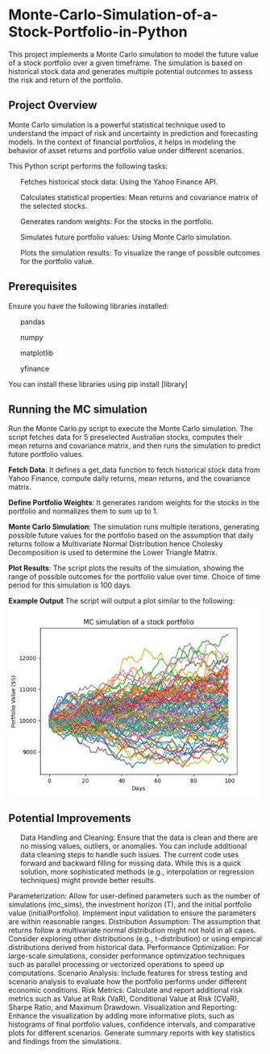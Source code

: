 # Monte-Carlo-Simulation-of-a-Stock-Portfolio-in-Python

This project implements a Monte Carlo simulation to model the future value of a stock portfolio over a given timeframe. The simulation is based on historical stock data and generates multiple potential outcomes to assess the risk and return of the portfolio.

## Project Overview
Monte Carlo simulation is a powerful statistical technique used to understand the impact of risk and uncertainty in prediction and forecasting models. In the context of financial portfolios, it helps in modeling the behavior of asset returns and portfolio value under different scenarios.

This Python script performs the following tasks:
<ol>Fetches historical stock data: Using the Yahoo Finance API.</ol>
<ol>Calculates statistical properties: Mean returns and covariance matrix of the selected stocks.</ol>
<ol>Generates random weights: For the stocks in the portfolio.</ol>
<ol>Simulates future portfolio values: Using Monte Carlo simulation.</ol>
<ol>Plots the simulation results: To visualize the range of possible outcomes for the portfolio value.</ol>

## Prerequisites
Ensure you have the following libraries installed:
<ul>pandas</ul>
<ul>numpy</ul>
<ul>matplotlib</ul>
<ul>yfinance</ul>
You can install these libraries using pip install [library]

## Running the MC simulation
Run the Monte Carlo.py script to execute the Monte Carlo simulation. The script fetches data for 5 preselected Australian stocks, computes their mean returns and covariance matrix, and then runs the simulation to predict future portfolio values.

**Fetch Data**:
It defines a get_data function to fetch historical stock data from Yahoo Finance, compute daily returns, mean returns, and the covariance matrix.

**Define Portfolio Weights**:
It generates random weights for the stocks in the portfolio and normalizes them to sum up to 1.

**Monte Carlo Simulation**:
The simulation runs multiple iterations, generating possible future values for the portfolio based on the assumption that daily returns follow a Multivariate Normal Distribution hence Cholesky Decomposition is used to determine the Lower Triangle Matrix.

**Plot Results**:
The script plots the results of the simulation, showing the range of possible outcomes for the portfolio value over time. Choice of time period for this simulation is 100 days.

**Example Output**
The script will output a plot similar to the following:
<img src="Figure_1.png" />

## Potential Improvements
<ol>Data Handling and Cleaning:
Ensure that the data is clean and there are no missing values, outliers, or anomalies. You can include additional data cleaning steps to handle such issues.
The current code uses forward and backward filling for missing data. While this is a quick solution, more sophisticated methods (e.g., interpolation or regression techniques) might provide better results.</ol>

</ol>Parameterization:
Allow for user-defined parameters such as the number of simulations (mc_sims), the investment horizon (T), and the initial portfolio value (initialPortfolio).
Implement input validation to ensure the parameters are within reasonable ranges.</ol>

</ol>Distribution Assumption:
The assumption that returns follow a multivariate normal distribution might not hold in all cases. Consider exploring other distributions (e.g., t-distribution) or using empirical distributions derived from historical data.</ol>

</ol>Performance Optimization:
For large-scale simulations, consider performance optimization techniques such as parallel processing or vectorized operations to speed up computations.</ol>

</ol>Scenario Analysis:
Include features for stress testing and scenario analysis to evaluate how the portfolio performs under different economic conditions.</ol>

</ol>Risk Metrics:
Calculate and report additional risk metrics such as Value at Risk (VaR), Conditional Value at Risk (CVaR), Sharpe Ratio, and Maximum Drawdown.</ol>

</ol>Visualization and Reporting:
Enhance the visualization by adding more informative plots, such as histograms of final portfolio values, confidence intervals, and comparative plots for different scenarios.
Generate summary reports with key statistics and findings from the simulations.</ol>

